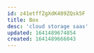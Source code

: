 ```yaml
---
id: z41etffZgXdK489ZQsk5F
title: Box
desc: 'cloud storage saas'
updated: 1641489674854
created: 1641489666043
---
```



